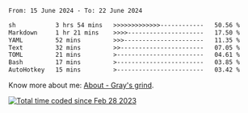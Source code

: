 <!--START_SECTION:waka-->

```txt
From: 15 June 2024 - To: 22 June 2024

sh           3 hrs 54 mins   >>>>>>>>>>>>>------------   50.56 %
Markdown     1 hr 21 mins    >>>>---------------------   17.50 %
YAML         52 mins         >>>----------------------   11.35 %
Text         32 mins         >>-----------------------   07.05 %
TOML         21 mins         >------------------------   04.61 %
Bash         17 mins         >------------------------   03.85 %
AutoHotkey   15 mins         >------------------------   03.42 %
```

<!--END_SECTION:waka-->

<!-- [![grayxu's github stats](https://github-readme-stats.vercel.app/api?username=grayxu&count_private=true&show_icons=true)](https://github.com/grayxu) -->

Know more about me: [About - Gray's grind](https://www.grayxu.cn/).
<p align="left">
  <a href="https://wakatime.com/@c69eb31e-43a1-463f-8968-c3449e386f57"><img src="https://wakatime.com/badge/user/c69eb31e-43a1-463f-8968-c3449e386f57.svg" title="Total time coded since Feb 28 2023" /></a>
</p>

